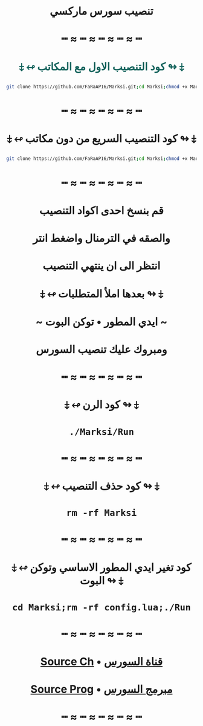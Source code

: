 # <p align="center" > تنصيب سورس ماركسي
# <p align="center" > ┉ ≈ ┉ ≈ ┉ ≈ ┉ ≈ ┉

  # <p align="center" style="color: #14635c;" > ⤈ ↫ كود التنصيب الاول مع المكاتب ↬ ⤈
```sh
git clone https://github.com/FaRaAP16/Marksi.git;cd Marksi;chmod +x Marksi.sh;./Marksi.sh install
```
# <p align="center" > ┉ ≈ ┉ ≈ ┉ ≈ ┉ ≈ ┉
# <p align="center" > ⤈ ↫ كود التنصيب السريع من دون مكاتب ↬ ⤈

```sh
git clone https://github.com/FaRaAP16/Marksi.git;cd Marksi;chmod +x Marksi.sh;./Marksi.sh
```
# <p align="center" > ┉ ≈ ┉ ≈ ┉ ≈ ┉ ≈ ┉
# <p align="center" > قم بنسخ احدى اكواد التنصيب
# <p align="center" > والصقه في الترمنال واضغط انتر
# <p align="center" > انتظر الى ان ينتهي التنصيب
# <p align="center" > ⤈ ↫ بعدها املأ المتطلبات ↬ ⤈
# <p align="center" > ~ ايدي المطور • توكن البوت ~
# <p align="center" > ومبروك عليك تنصيب السورس
# <p align="center" > ┉ ≈ ┉ ≈ ┉ ≈ ┉ ≈ ┉
# <p align="center" > ⤈ ↫ كود الرن ↬ ⤈
# <p align="center" > `./Marksi/Run`
# <p align="center" > ┉ ≈ ┉ ≈ ┉ ≈ ┉ ≈ ┉
# <p align="center" > ⤈ ↫ كود حذف التنصيب ↬ ⤈
# <p align="center" > `rm -rf Marksi`
# <p align="center" > ┉ ≈ ┉ ≈ ┉ ≈ ┉ ≈ ┉
# <p align="center" > ⤈ ↫ كود تغير ايدي المطور الاساسي وتوكن البوت ↬ ⤈
# <p align="center" > `cd Marksi;rm -rf config.lua;./Run`
# <p align="center" > ┉ ≈ ┉ ≈ ┉ ≈ ┉ ≈ ┉
# <p align="center" > [Source Ch](https://t.me/Iraqiatheists1) • [قناة السورس](https://t.me/Iraqiatheists1)
# <p align="center" > [Source Prog](https://t.me/Fa_RaAP) • [مبرمج السورس](https://t.me/FaRaAP)
# <p align="center" > ┉ ≈ ┉ ≈ ┉ ≈ ┉ ≈ ┉
